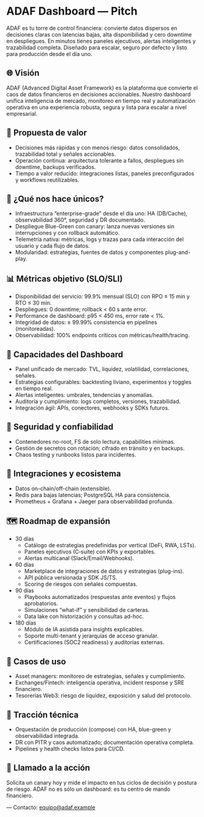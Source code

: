 # ADAF Dashboard — Pitch

ADAF es tu torre de control financiera: convierte datos dispersos en decisiones claras con latencias bajas, alta disponibilidad y cero downtime en despliegues. En minutos tienes paneles ejecutivos, alertas inteligentes y trazabilidad completa. Diseñado para escalar, seguro por defecto y listo para producción desde el día uno.

## 🌐 Visión
ADAF (Advanced Digital Asset Framework) es la plataforma que convierte el caos de datos financieros en decisiones accionables. Nuestro dashboard unifica inteligencia de mercado, monitoreo en tiempo real y automatización operativa en una experiencia robusta, segura y lista para escalar a nivel empresarial.

## 🚀 Propuesta de valor
- Decisiones más rápidas y con menos riesgo: datos consolidados, trazabilidad total y señales accionables.
- Operación continua: arquitectura tolerante a fallos, despliegues sin downtime, backups verificados.
- Tiempo a valor reducido: integraciones listas, paneles preconfigurados y workflows reutilizables.

## 💎 ¿Qué nos hace únicos?
- Infraestructura “enterprise-grade” desde el día uno: HA (DB/Cache), observabilidad 360°, seguridad y DR documentado.
- Despliegue Blue-Green con canary: lanza nuevas versiones sin interrupciones y con rollback automático.
- Telemetría nativa: métricas, logs y trazas para cada interacción del usuario y cada flujo de datos.
- Modularidad: estrategias, fuentes de datos y componentes plug-and-play.

## 📊 Métricas objetivo (SLO/SLI)
- Disponibilidad del servicio: 99.9% mensual (SLO) con RPO ≤ 15 min y RTO ≤ 30 min.
- Despliegues: 0 downtime; rollback < 60 s ante error.
- Performance de dashboard: p95 < 450 ms, error rate < 1%.
- Integridad de datos: ≥ 99.99% consistencia en pipelines (monitoreadas).
- Observabilidad: 100% endpoints críticos con métricas/health/tracing.

## 🧠 Capacidades del Dashboard
- Panel unificado de mercado: TVL, liquidez, volatilidad, correlaciones, señales.
- Estrategias configurables: backtesting liviano, experimentos y toggles en tiempo real.
- Alertas inteligentes: umbrales, tendencias y anomalías.
- Auditoría y cumplimiento: logs completos, versiones, trazabilidad.
- Integración ágil: APIs, conectores, webhooks y SDKs futuros.

## 🔐 Seguridad y confiabilidad
- Contenedores no-root, FS de solo lectura, capabilities mínimas.
- Gestión de secretos con rotación; cifrado en tránsito y en backups.
- Chaos testing y runbooks listos para incidentes.

## 🧩 Integraciones y ecosistema
- Datos on-chain/off-chain (extensible).
- Redis para bajas latencias; PostgreSQL HA para consistencia.
- Prometheus + Grafana + Jaeger para observabilidad profunda.

## 🗺️ Roadmap de expansión
- 30 días
  - Catálogo de estrategias predefinidas por vertical (DeFi, RWA, LSTs).
  - Paneles ejecutivos (C‑suite) con KPIs y exportables.
  - Alertas multicanal (Slack/Email/Webhooks).
- 60 días
  - Marketplace de integraciones de datos y estrategias (plug-ins).
  - API pública versionada y SDK JS/TS.
  - Scoring de riesgos con señales compuestas.
- 90 días
  - Playbooks automatizados (respuestas ante eventos) y flujos aprobatorios.
  - Simulaciones “what-if” y sensibilidad de carteras.
  - Data lake con historización y consultas ad-hoc.
- 180 días
  - Módulo de IA asistida para insights explicables.
  - Soporte multi-tenant y jerarquías de acceso granular.
  - Certificaciones (SOC2 readiness) y auditorías externas.

## 🏁 Casos de uso
- Asset managers: monitoreo de estrategias, señales y cumplimiento.
- Exchanges/Fintech: inteligencia operativa, incident response y SRE financiero.
- Tesorerías Web3: riesgo de liquidez, exposición y salud del protocolo.

## 🧭 Tracción técnica
- Orquestación de producción (compose) con HA, blue-green y observabilidad integrada.
- DR con PITR y caos automatizado; documentación operativa completa.
- Pipelines y health checks listos para CI/CD.

## 🎯 Llamado a la acción
Solicita un canary hoy y mide el impacto en tus ciclos de decisión y postura de riesgo. ADAF no es sólo un dashboard: es tu centro de mando financiero.

—
Contacto: equipo@adaf.example
